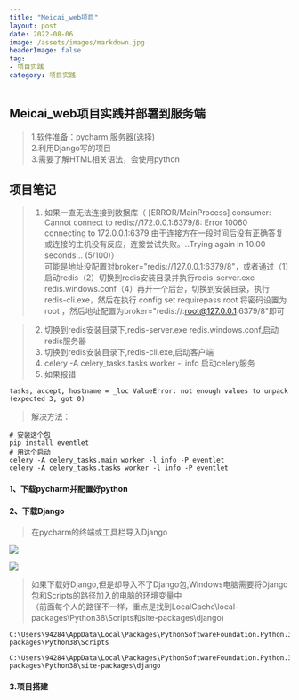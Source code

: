 ```yaml
---
title: "Meicai_web项目"
layout: post
date: 2022-08-06
image: /assets/images/markdown.jpg
headerImage: false
tag:
- 项目实践
category: 项目实践
---
```


## Meicai_web项目实践并部署到服务端

> 1.软件准备：pycharm,服务器(选择)  
> 2.利用Django写的项目  
> 3.需要了解HTML相关语法，会使用python

## 项目笔记

> 1. 如果一直无法连接到数据库（ [ERROR/MainProcess] consumer: Cannot connect to redis://172.0.0.1:6379/8: Error 10060 connecting to 172.0.0.1:6379.由于连接方在一段时间后没有正确答复或连接的主机没有反应，连接尝试失败。..Trying again in 10.00 seconds... (5/100)）  
可能是地址没配置对broker="redis://127.0.0.1:6379/8"，或者通过（1）启动redis（2）切换到redis安装目录并执行redis-server.exe redis.windows.conf（4）再开一个后台，切换到安装目录，执行redis-cli.exe，然后在执行 config set requirepass root 将密码设置为 root ，然后地址配置为broker="redis://:root@127.0.0.1:6379/8"即可

> 2. 切换到redis安装目录下,redis-server.exe redis.windows.conf,启动redis服务器  
> 3. 切换到redis安装目录下,redis-cli.exe,启动客户端  
> 4. celery -A celery_tasks.tasks worker -l info 启动celery服务   
> 5. 如果报错  

	tasks, accept, hostname = _loc ValueError: not enough values to unpack (expected 3, got 0) 

> 解决方法：  

	# 安装这个包
	pip install eventlet
	# 用这个启动
	celery -A celery_tasks.main worker -l info -P eventlet
	celery -A celery_tasks.tasks worker -l info -P eventlet



#### 1、下载pycharm并配置好python
#### 2、下载Django
> 在pycharm的终端或工具栏导入Django  

![](https://raw.githubusercontent.com/zhuoyue2/zhuoyue2.github.io/master/assets/images/Meicai_web_Detail/Term_stail.png)

![](https://raw.githubusercontent.com/zhuoyue2/zhuoyue2.github.io/master/assets/images/Meicai_web_Detail/Find_tool.png) 

> 如果下载好Django,但是却导入不了Django包,Windows电脑需要将Django包和Scripts的路径加入的电脑的环境变量中  
	（前面每个人的路径不一样，重点是找到LocalCache\local-packages\Python38\Scripts和site-packages\django)

	C:\Users\94284\AppData\Local\Packages\PythonSoftwareFoundation.Python.3.8_qbz5n2kfra8p0\LocalCache\local-packages\Python38\Scripts  

	C:\Users\94284\AppData\Local\Packages\PythonSoftwareFoundation.Python.3.8_qbz5n2kfra8p0\LocalCache\local-packages\Python38\site-packages\django

#### 3.项目搭建

